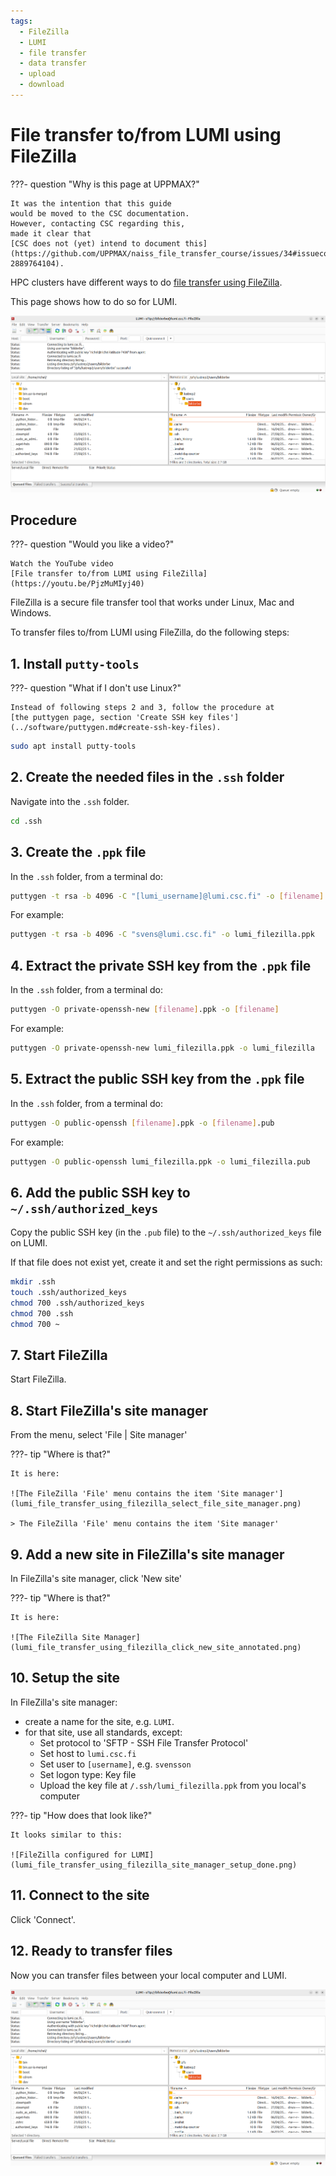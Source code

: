 ```yaml
---
tags:
  - FileZilla
  - LUMI
  - file transfer
  - data transfer
  - upload
  - download
---
```


# File transfer to/from LUMI using FileZilla

???- question "Why is this page at UPPMAX?"

    It was the intention that this guide
    would be moved to the CSC documentation.
    However, contacting CSC regarding this,
    made it clear that
    [CSC does not (yet) intend to document this](https://github.com/UPPMAX/naiss_file_transfer_course/issues/34#issuecomment-2889764104).

HPC clusters have different ways to do
[file transfer using FileZilla](file_transfer_using_filezilla.md).

This page shows how to do so for LUMI.

![Ready to transfer files](lumi_file_transfer_using_filezilla_done.png)

## Procedure

???- question "Would you like a video?"

    Watch the YouTube video
    [File transfer to/from LUMI using FileZilla](https://youtu.be/PjzMuMIyj40)

FileZilla is a secure file transfer tool that works under Linux, Mac and Windows.

To transfer files to/from LUMI using FileZilla, do
the following steps:

## 1. Install `putty-tools`

???- question "What if I don't use Linux?"

    Instead of following steps 2 and 3, follow the procedure at
    [the puttygen page, section 'Create SSH key files'](../software/puttygen.md#create-ssh-key-files).


```bash
sudo apt install putty-tools
```

## 2. Create the needed files in the `.ssh` folder

Navigate into the `.ssh` folder.

```bash
cd .ssh
```

## 3. Create the `.ppk` file

In the `.ssh` folder, from a terminal do:

```bash
puttygen -t rsa -b 4096 -C "[lumi_username]@lumi.csc.fi" -o [filename].ppk
```

For example:

```bash
puttygen -t rsa -b 4096 -C "svens@lumi.csc.fi" -o lumi_filezilla.ppk
```

## 4. Extract the private SSH key from the `.ppk` file

In the `.ssh` folder, from a terminal do:

```bash
puttygen -O private-openssh-new [filename].ppk -o [filename]
```

For example:

```bash
puttygen -O private-openssh-new lumi_filezilla.ppk -o lumi_filezilla
```

## 5. Extract the public SSH key from the `.ppk` file

In the `.ssh` folder, from a terminal do:

```bash
puttygen -O public-openssh [filename].ppk -o [filename].pub
```

For example:

```bash
puttygen -O public-openssh lumi_filezilla.ppk -o lumi_filezilla.pub
```

## 6. Add the public SSH key to `~/.ssh/authorized_keys`

Copy the public SSH key (in the `.pub` file)
to the `~/.ssh/authorized_keys` file on LUMI.

If that file does not exist yet, create it and set the right
permissions as such:

```bash
mkdir .ssh
touch .ssh/authorized_keys
chmod 700 .ssh/authorized_keys
chmod 700 .ssh
chmod 700 ~
```

## 7. Start FileZilla

Start FileZilla.

## 8. Start FileZilla's site manager

From the menu, select 'File | Site manager'

???- tip "Where is that?"

    It is here:

    ![The FileZilla 'File' menu contains the item 'Site manager'](lumi_file_transfer_using_filezilla_select_file_site_manager.png)

    > The FileZilla 'File' menu contains the item 'Site manager'

## 9. Add a new site in FileZilla's site manager

In FileZilla's site manager, click 'New site'

???- tip "Where is that?"

    It is here:

    ![The FileZilla Site Manager](lumi_file_transfer_using_filezilla_click_new_site_annotated.png)

## 10. Setup the site

In FileZilla's site manager:

- create a name for the site, e.g. `LUMI`.
- for that site, use all standards, except:
    - Set protocol to 'SFTP - SSH File Transfer Protocol'
    - Set host to `lumi.csc.fi`
    - Set user to `[username]`, e.g. `svensson`
    - Set logon type: Key file
    - Upload the key file at `/.ssh/lumi_filezilla.ppk`
      from you local's computer

???- tip "How does that look like?"

    It looks similar to this:

    ![FileZilla configured for LUMI](lumi_file_transfer_using_filezilla_site_manager_setup_done.png)

## 11. Connect to the site

Click 'Connect'.

## 12. Ready to transfer files

Now you can transfer files between your local computer and LUMI.

![Ready to transfer files](lumi_file_transfer_using_filezilla_done.png)

